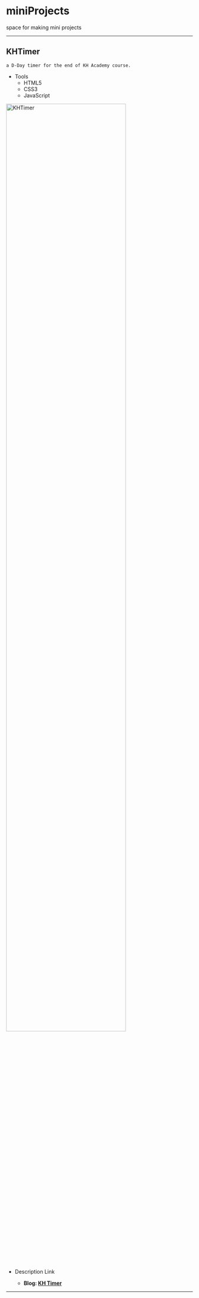 # miniProjects

space for making mini projects

-------------------------

## KHTimer

```
a D-Day timer for the end of KH Academy course.
```



* Tools
    * HTML5
    * CSS3
    * JavaScript

<img width="80%" src="https://user-images.githubusercontent.com/83811729/128400190-70376fd6-d79c-4532-8f00-6732c05ec8aa.gif" title="KHTimer" alt="KHTimer"/>

* Description Link

  * **Blog: [KH Timer][Blog Link]**

[Blog Link]: https://blog.naver.com/ekankr2/222417168076

-----------------------------------

